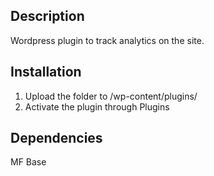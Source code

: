 ## Description
Wordpress plugin to track analytics on the site.

## Installation
1. Upload the folder to /wp-content/plugins/
2. Activate the plugin through Plugins

## Dependencies
MF Base
